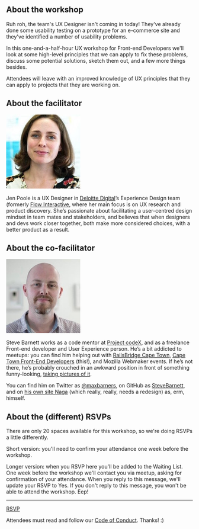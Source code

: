 ## About the workshop

Ruh roh, the team's UX Designer isn't coming in today! They've already done some usability testing on a prototype for an e-commerce site and they've identified a number of usability problems.

In this one-and-a-half-hour UX workshop for Front-end Developers we'll look at some high-level principles that we can apply to fix these problems, discuss some potential solutions, sketch them out, and a few more things besides.

Attendees will leave with an improved knowledge of UX principles that they can apply to projects that they are working on.

## About the facilitator

![](assets/img/jen.jpg)

Jen Poole is a UX Designer in [Deloitte Digital](http://www.deloittedigital.co.za/)’s Experience Design team (formerly [Flow Interactive](http://userexperience.co.za/), where her main focus is on UX research and product discovery. She’s passionate about facilitating a user-centred design mindset in team mates and stakeholders, and believes that when designers and devs work closer together, both make more considered choices, with a better product as a result.

## About the co-facilitator

![](assets/img/steve.jpg)

Steve Barnett works as a code mentor at [Project codeX](http://www.projectcodex.co/), and as a freelance Front-end developer and User Experience person. He’s a bit addicted to meetups: you can find him helping out with [RailsBridge Cape Town](https://railsbridgecapetown.org/), [Cape Town Front-End Developers](http://ctfeds.org/) (this!), and Mozilla Webmaker events. If he’s not there, he’s probably crouched in an awkward position in front of something funny-looking, [taking pictures of it](https://www.flickr.com/photos/maximilianbarners/).

You can find him on Twitter as [@maxbarners](https://twitter.com/maxbarners), on GitHub as [SteveBarnett](https://github.com/SteveBarnett/), and on [his own site Naga](http://naga.co.za/) (which really, really, needs a redesign) as, erm, himself.

## About the (different) RSVPs

There are only 20 spaces available for this workshop, so we're doing RSVPs a little differently.

Short version: you'll need to confirm your attendance one week before the workshop.

Longer version: when you RSVP here you'll be added to the Waiting List. One week before the workshop we'll contact you via meetup, asking for confirmation of your attendance. When you reply to this message, we'll update your RSVP to Yes. If you don't reply to this message, you won't be able to attend the workshop. Eep!

---

<a href="http://www.meetup.com/ctfeds/events/228803699/" class="meetup-latest">RSVP</a>

Attendees must read and follow our [Code of Conduct](http://ctfeds.org/code-of-conduct/). Thanks! :)
